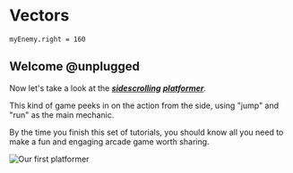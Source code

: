 # Vectors 
```template
myEnemy.right = 160
```

## Welcome @unplugged

Now let's take a look at the [__*sidescrolling*__](#scrolld "games that are viewed from the side, with most of the action happening horizontally") 
[__*platformer*__](#plat "games that rely on jump and run as their main mechanic").  

This kind of game peeks in on the action from the side, using "jump" and "run"
as the main mechanic.  

By the time you finish this set of tutorials, you should know all you need 
to make a fun and engaging arcade game worth sharing.

![Our first platformer](/static/skillmaps/platformer/platformer1.gif "Look what we're about to learn today!")